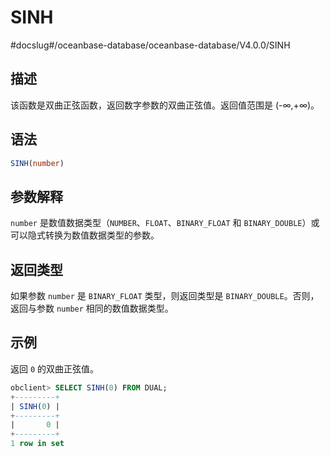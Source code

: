 SINH 
=========================
#docslug#/oceanbase-database/oceanbase-database/V4.0.0/SINH


描述 
-----------------------

该函数是双曲正弦函数，返回数字参数的双曲正弦值。返回值范围是 (-∞,+∞)。

语法 
-----------------------

```sql
SINH(number)
```



参数解释 
-------------------------

`number` 是数值数据类型（`NUMBER`、`FLOAT`、`BINARY_FLOAT` 和 `BINARY_DOUBLE`）或可以隐式转换为数值数据类型的参数。

返回类型 
-------------------------

如果参数 `number` 是 `BINARY_FLOAT` 类型，则返回类型是 `BINARY_DOUBLE`。否则，返回与参数 `number` 相同的数值数据类型。

示例 
-----------------------

返回 `0` 的双曲正弦值。

```sql
obclient> SELECT SINH(0) FROM DUAL;
+---------+
| SINH(0) |
+---------+
|       0 |
+---------+
1 row in set
```


